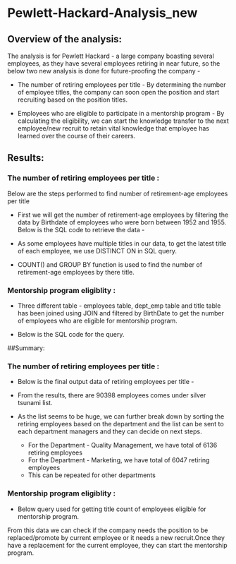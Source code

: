 # Pewlett-Hackard-Analysis_new

## Overview of the analysis:
The analysis is for Pewlett Hackard - a large company boasting several employees, as they have several employees retiring in near future, so the below two new analysis is done for future-proofing the company -

* The number of retiring employees per title - By determining the number of employee titles, the company can soon open the position and start recruiting based on the position titles.

* Employees who are eligible to participate in a mentorship program - By calculating the eligibility, we can start the knowledge transfer to the next employee/new recruit to retain vital knowledge that employee has learned over the course of their careers.


## Results: 

### The number of retiring employees per title :

Below are the steps performed to find number of retirement-age employees per title

* First we will get the number of retirement-age employees by filtering the data by Birthdate of employees who were born between 1952 and 1955.
  Below is the SQL code to retrieve the data -
  
* As some employees have multiple titles in our data, to get the latest title of each employee, we use DISTINCT ON in SQL query.

* COUNT() and GROUP BY function is used to find the number of retirement-age employees by there title.


### Mentorship program eligiblity :

* Three different table - employees table, dept_emp table and title table has been joined using JOIN and filtered by BirthDate to get the number of employees who are eligible for mentorship program.

* Below is the SQL code for the query.


##Summary: 

### The number of retiring employees per title :

* Below is the final output data of retiring employees per title -


* From the results, there are 90398 employees comes under silver tsunami list.

* As the list seems to be huge, we can further break down by sorting the retiring employees based on the department and the list can be sent to each department managers and they can decide on next steps.
     * For the Department - Quality Management, we have total of 6136 retiring employees
     * For the Department - Marketing, we have total of 6047 retiring employees
     * This can be repeated for other departments 

### Mentorship program eligiblity :

* Below query used for getting title count of employees eligible for mentorship program.

From this data we can check if the company needs the position to be replaced/promote by current employee or it needs a new recruit.Once they have a replacement for the current employee, they can start the mentorship program.
     

